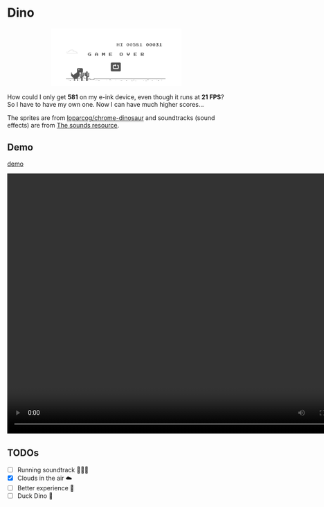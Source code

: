 # Dino

<p align="center">
  <img src="./assets/bigme.png" alt="bigme" width="300">
</p>

How could I only get **581** on my e-ink device, even though it runs at **21 FPS**?
So I have to have my own one. Now I can have much higher scores...

The sprites are from [loparcog/chrome-dinosaur](https://github.com/loparcog/chrome-dinosaur) and soundtracks (sound effects) are from [The sounds resource](https://www.sounds-resource.com/browser_games/googlechromedinosaurgame/sound/18002/).

## Demo

[demo](./assets/demo.mp4)

<p align="center">
<video width="800" height="600" controls>
  <source src="./assets/demo.mp4" type="video/mp4">
</video>
</p>

## TODOs

- [ ] Running soundtrack 🏃‍♂️‍➡️
- [x] Clouds in the air ☁️
- [ ] Better experience 🎲
- [ ] Duck Dino 🦖

